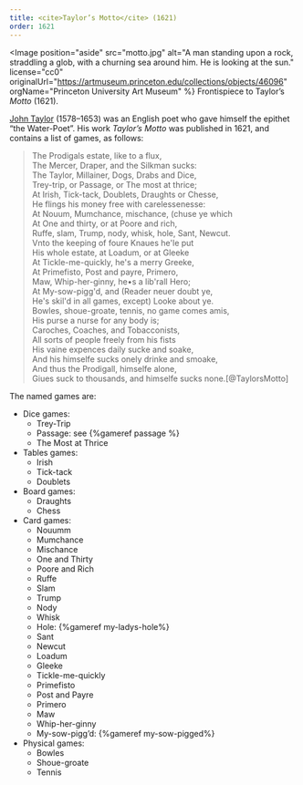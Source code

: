 ```yaml
---
title: <cite>Taylor’s Motto</cite> (1621)
order: 1621
---
```


<Image position="aside" src="motto.jpg" alt="A man standing upon a rock, straddling a glob, with a churning sea around him. He is looking at the sun."
license="cc0" originalUrl="https://artmuseum.princeton.edu/collections/objects/46096" orgName="Princeton University Art Museum" %}
Frontispiece to Taylor’s <cite>Motto</cite> (1621).
</Image>

[John Taylor](https://en.wikipedia.org/wiki/John_Taylor_(poet)) (1578–1653) was
an English poet who gave himself the epithet “the Water-Poet”. His work
<cite>Taylor’s Motto</cite> was published in 1621, and contains a list of games, as follows:

<blockquote>
The Prodigals estate, like to a flux,<br/>
The Mercer, Draper, and the Silkman sucks:<br/>
The Taylor, Millainer, Dogs, Drabs and Dice,<br/>
Trey-trip, or Passage, or The most at thrice;<br/>
At Irish, Tick-tack, Doublets, Draughts or Chesse,<br/>
He flings his money free with carelessenesse:<br/>
At Nouum, Mumchance, mischance, (chuse ye which<br/>
At One and thirty, or at Poore and rich,<br/>
Ruffe, slam, Trump, nody, whisk, hole, Sant, Newcut.<br/>
Vnto the keeping of foure Knaues he'le put<br/>
His whole estate, at Loadum, or at Gleeke<br/>
At Tickle-me-quickly, he's a merry Greeke,<br/>
At Primefisto, Post and payre, Primero,<br/>
Maw, Whip-her-ginny, he•s a lib'rall Hero;<br/>
At My-sow-pigg'd, and (Reader neuer doubt ye,<br/>
He's skil'd in all games, except) Looke about ye.<br/>
Bowles, shoue-groate, tennis, no game comes amis,<br/>
His purse a nurse for any body is;<br/>
Caroches, Coaches, and Tobacconists,<br/>
All sorts of people freely from his fists<br/>
His vaine expences daily sucke and soake,<br/>
And his himselfe sucks onely drinke and smoake,<br/>
And thus the Prodigall, himselfe alone,<br/>
Giues suck to thousands, and himselfe sucks none.[@TaylorsMotto]
</blockquote>

The named games are:
- Dice games:
    - Trey-Trip
    - Passage: see {%gameref passage %}
    - The Most at Thrice
- Tables games:
    - Irish
    - Tick-tack
    - Doublets
- Board games:
    - Draughts
    - Chess
- Card games:
    - Nouumm
    - Mumchance
    - Mischance
    - One and Thirty
    - Poore and Rich
    - Ruffe
    - Slam
    - Trump
    - Nody
    - Whisk
    - Hole: {%gameref my-ladys-hole%}
    - Sant
    - Newcut
    - Loadum
    - Gleeke
    - Tickle-me-quickly
    - Primefisto
    - Post and Payre
    - Primero
    - Maw
    - Whip-her-ginny
    - My-sow-pigg’d: {%gameref my-sow-pigged%}
- Physical games:
    - Bowles
    - Shoue-groate
    - Tennis
